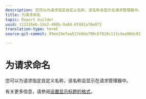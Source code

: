 ```yaml
---
description: 您可以为请求指定自定义名称，该名称会显示在请求管理器中。
title: 为请求命名
topic: Report builder
uuid: 111326eb-33e2-490b-9a04-0f481a70e072
translation-type: tm+mt
source-git-commit: 99ee24efaa517e8da700c67818c111c4aa90dc02

---
```



# 为请求命名

您可以为请求指定自定义名称，该名称会显示在请求管理器中。

有关更多信息，请参阅[设置显示标题的格式](/help/analyze/report-builder/layout/t-format-display-headers.md)。
